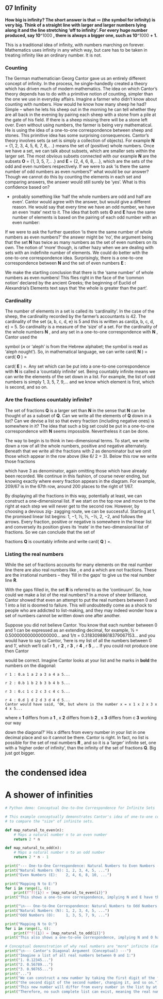 ## 07 Infinity

**How big is infinity? The short answer is that** ∞ **(the symbol for infinity) is very big. Think
of a straight line with larger and larger numbers lying along it and the line stretching ‘off
to infinity’. For every huge number produced, say 10**^1000 **, there is always a bigger one,
such as 10**^1000 **+ 1.**

This is a traditional idea of infinity, with numbers marching on forever.
Mathematics uses infinity in any which way, but care has to be taken in treating
infinity like an ordinary number. It is not.

### Counting

The German mathematician Georg Cantor gave us an entirely different concept
of infinity. In the process, he single-handedly created a theory which has driven
much of modern mathematics. The idea on which Cantor’s theory depends has to
do with a primitive notion of counting, simpler than the one we use in everyday
affairs.
Imagine a farmer who didn’t know about counting with numbers. How would
he know how many sheep he had? Simple – when he lets his sheep out in the
morning he can tell whether they are all back in the evening by pairing each
sheep with a stone from a pile at the gate of his field. If there is a sheep missing
there will be a stone left over. Even without using numbers, the farmer is being
very mathematical. He is using the idea of a one-to-one correspondence between
sheep and stones. This primitive idea has some surprising consequences.
Cantor’s theory involves sets (a set is simply a collection of objects). For
example **N** = {1, 2, 3, 4, 5, 6, 7, 8,.. .} means the set of (positive) whole
numbers. Once we have a set, we can talk about subsets, which are smaller sets
within the larger set. The most obvious subsets connected with our example **N**
are the subsets **O** = {1, 3, 5, 7,.. .} and **E** = {2, 4, 6, 8,.. .}, which are the
sets of the odd and even numbers respectively. If we were to ask ‘is there the
same number of odd numbers as even numbers?’ what would be our answer?
Though we cannot do this by counting the elements in each set and comparing
answers, the answer would still surely be ‘yes’. What is this confidence based on?


- probably something like ‘half the whole numbers are odd and half are even’.
Cantor would agree with the answer, but would give a different reason. He would
say that every time we have an odd number, we have an even ‘mate’ next to it.
The idea that both sets **O** and **E** have the same number of elements is based on
the pairing of each odd number with an even number:

If we were to ask the further question ‘is there the same number of whole
numbers as even numbers?’ the answer might be ‘no’, the argument being that
the set **N** has twice as many numbers as the set of even numbers on its own.
The notion of ‘more’ though, is rather hazy when we are dealing with sets with
an indefinite number of elements. We could do better with the one-to-one
correspondence idea. Surprisingly, there is a one-to-one correspondence between
**N** and the set of even numbers **E** :

We make the startling conclusion that there is the ‘same number’ of whole
numbers as even numbers! This flies right in the face of the ‘common notion’
declared by the ancient Greeks; the beginning of Euclid of Alexandria’s Elements
text says that ‘the whole is greater than the part’.

### Cardinality

The number of elements in a set is called its ‘cardinality’. In the case of the
sheep, the cardinality recorded by the farmer’s accountants is 42. The cardinality
of the set {a, b, c, d, e} is 5 and this is written as card{a, b, c, d, e} = 5. So
cardinality is a measure of the ‘size’ of a set. For the cardinality of the whole
numbers **N** , and any set in a one-to-one correspondence with **N** , Cantor used the


symbol (א or ‘aleph’ is from the Hebrew alphabet; the symbol is read as
‘aleph nought’). So, in mathematical language, we can write card( **N** ) = card( **O** ) =

card( **E** ) =.
Any set which can be put into a one-to-one correspondence with **N** is called a
‘countably infinite’ set. Being countably infinite means we can write the elements
of the set down in a list. For example, the list of odd numbers is simply 1, 3, 5,
7, 9,... and we know which element is first, which is second, and so on.

### Are the fractions countably infinite?

The set of fractions **Q** is a larger set than **N** in the sense that **N** can be thought
of as a subset of **Q**. Can we write all the elements of **Q** down in a list? Can we
devise a list so that every fraction (including negative ones) is somewhere in it?
The idea that such a big set could be put in a one-to-one correspondence with **N**
seems impossible. Nevertheless it can be done.

The way to begin is to think in two-dimensional terms. To start, we write
down a row of all the whole numbers, positive and negative alternately. Beneath
that we write all the fractions with 2 as denominator but we omit those which
appear in the row above (like 6/ 2 = 3). Below this row we write those fractions

which have 3 as denominator, again omitting those which have already been
recorded. We continue in this fashion, of course never ending, but knowing
exactly where every fraction appears in the diagram. For example, 209/67 is in
the 67th row, around 200 places to the right of 1/67.


By displaying all the fractions in this way, potentially at least, we can construct
a one-dimensional list. If we start on the top row and move to the right at each
step we will never get to the second row. However, by choosing a devious zig-
zagging route, we can be successful. Starting at 1, the promised linear list
begins: 1, −1, ½, ⅓, −½, 2, −2, and follows the arrows. Every fraction, positive
or negative is somewhere in the linear list and conversely its position gives its
‘mate’ in the two-dimensional list of fractions. So we can conclude that the set of

fractions **Q** is countably infinite and write card( **Q** ) =.

### Listing the real numbers

While the set of fractions accounts for many elements on the real number line
there are also real numbers like , e and a which are not fractions. These are
the irrational numbers – they ‘fill in the gaps’ to give us the real number line **R**.

With the gaps filled in, the set **R** is referred to as the ‘continuum’. So, how
could we make a list of the real numbers? In a move of sheer brilliance, Cantor
showed that even an attempt to put the real numbers between 0 and 1 into a list
is doomed to failure. This will undoubtedly come as a shock to people who are
addicted to list-making, and they may indeed wonder how a set of numbers
cannot be written down one after another.


Suppose you did not believe Cantor. You know that each number between 0
and 1 can be expressed as an extending decimal, for example, ½ =
0.500000000000000000... and 1/π = 0.31830988618379067153... and you
would have to say to Cantor, ‘here is my list of all the numbers between 0 and 1’,
which we’ll call r **1** , r **2** , r **3** , r **4** , r **5** ,. .. If you could not produce one then Cantor

would be correct.
Imagine Cantor looks at your list and he marks in **bold** the numbers on the
diagonal:

```
r 1 : 0.a 1 a 2 a 3 a 4 a 5...
```
```
r 2 : 0.b 1 b 2 b 3 b 4 b 5...
```
```
r 3 : 0.c 1 c 2 c 3 c 4 c 5...
```
```
r 4 : 0.d 1 d 2 d 3 d 4 d 5...
Cantor would have said, ‘OK, but where is the number x = x 1 x 2 x 3 x 4 x 5...
```
where x **1** differs from a **1** , x **2** differs from b **2** , x **3** differs from c **3** working our way

down the diagonal?’ His x differs from every number in your list in one decimal
place and so it cannot be there. Cantor is right.
In fact, no list is possible for the set of real numbers **R** , and so it is a ‘larger’
infinite set, one with a ‘higher order of infinity’, than the infinity of the set of
fractions **Q**. Big just got bigger.

# the condensed idea

# A shower of infinities

```python
# Python demo: Conceptual One-to-One Correspondence for Infinite Sets

# This example conceptually demonstrates Cantor's idea of one-to-one correspondence
# to compare the "size" of infinite sets.

def map_natural_to_even(n):
    # Maps a natural number n to an even number
    return 2 * n

def map_natural_to_odd(n):
    # Maps a natural number n to an odd number
    return 2 * n - 1

print("--- One-to-One Correspondence: Natural Numbers to Even Numbers ---")
print("Natural Numbers (N): 1, 2, 3, 4, 5, ...")
print("Even Numbers (E):    2, 4, 6, 8, 10, ...")

print("Mapping N to E:")
for i in range(1, 6):
    print(f"f({i}) = {map_natural_to_even(i)}")
print("This shows a one-to-one correspondence, implying N and E have the same cardinality.")

print("\n--- One-to-One Correspondence: Natural Numbers to Odd Numbers ---")
print("Natural Numbers (N): 1, 2, 3, 4, 5, ...")
print("Odd Numbers (O):     1, 3, 5, 7, 9, ...")

print("Mapping N to O:")
for i in range(1, 6):
    print(f"f({i}) = {map_natural_to_odd(i)}")
print("This also shows a one-to-one correspondence, implying N and O have the same cardinality.")

# Conceptual demonstration of why real numbers are "more" infinite (Cantor's Diagonal Argument)
print("\n--- Cantor's Diagonal Argument (Conceptual) ---")
print("Imagine a list of all real numbers between 0 and 1:")
print("1. 0.12345...")
print("2. 0.56789...")
print("3. 0.98765...")
print("...")
print("We can construct a new number by taking the first digit of the first number, changing it, ")
print("the second digit of the second number, changing it, and so on.")
print("This new number will differ from every number in the list by at least one digit.")
print("Therefore, no such complete list can exist, meaning the real numbers are 'uncountably infinite'.")
```

